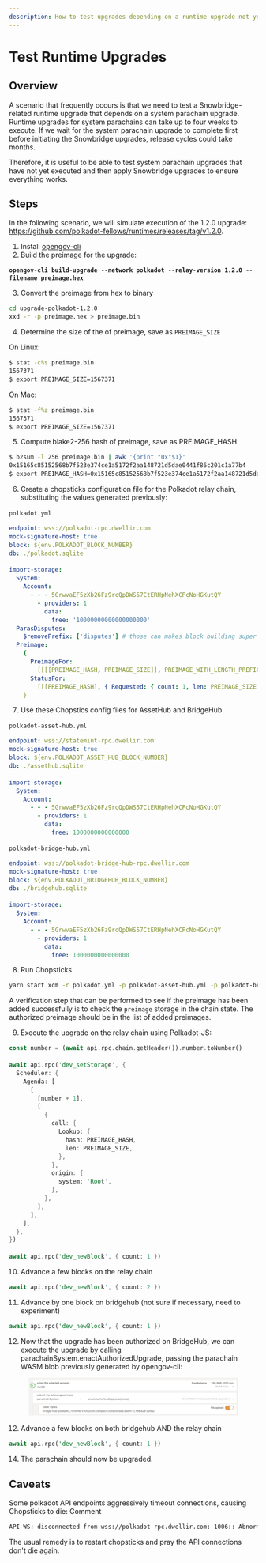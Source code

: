 ```yaml
---
description: How to test upgrades depending on a runtime upgrade not yet executed.
---
```


# Test Runtime Upgrades

## Overview

A scenario that frequently occurs is that we need to test a Snowbridge-related runtime upgrade that depends on a system parachain upgrade. Runtime upgrades for system parachains can take up to four weeks to execute. If we wait for the system parachain upgrade to complete first before initiating the Snowbridge upgrades, release cycles could take months.&#x20;

Therefore, it is useful to be able to test system parachain upgrades that have not yet executed and then apply Snowbridge upgrades to ensure everything works.

## Steps

In the following scenario, we will simulate execution of the 1.2.0 upgrade: https://github.com/polkadot-fellows/runtimes/releases/tag/v1.2.0.

1. Install [opengov-cli](https://github.com/joepetrowski/opengov-cli)
2. Build the preimage for the upgrade:

<pre class="language-sh"><code class="lang-sh"><strong>opengov-cli build-upgrade --network polkadot --relay-version 1.2.0 --filename preimage.hex
</strong></code></pre>

3. Convert the preimage from hex to binary

```sh
cd upgrade-polkadot-1.2.0 
xxd -r -p preimage.hex > preimage.bin
```

4. Determine the size of the of preimage, save as `PREIMAGE_SIZE`

On Linux:

```sh
$ stat -c%s preimage.bin
1567371
$ export PREIMAGE_SIZE=1567371
```

On Mac:

```sh
$ stat -f%z preimage.bin
1567371
$ export PREIMAGE_SIZE=1567371
```

5. Compute blake2-256 hash of preimage, save as PREIMAGE\_HASH

```sh
$ b2sum -l 256 preimage.bin | awk '{print "0x"$1}'
0x15165c85152568b7f523e374ce1a5172f2aa148721d5dae0441f86c201c1a77b4
$ export PREIMAGE_HASH=0x15165c85152568b7f523e374ce1a5172f2aa148721d5dae0441f86c201c1a77b4
```

6. Create a chopsticks configuration file for the Polkadot relay chain, substituting the values generated previously:&#x20;

`polkadot.yml`

```yaml
endpoint: wss://polkadot-rpc.dwellir.com
mock-signature-host: true
block: ${env.POLKADOT_BLOCK_NUMBER}
db: ./polkadot.sqlite

import-storage:
  System:
    Account:
      - - - 5GrwvaEF5zXb26Fz9rcQpDWS57CtERHpNehXCPcNoHGKutQY
        - providers: 1
          data:
            free: '10000000000000000000'
  ParasDisputes:
    $removePrefix: ['disputes'] # those can makes block building super slow
  Preimage:
    {
      PreimageFor:
        [[[[PREIMAGE_HASH, PREIMAGE_SIZE]], PREIMAGE_WITH_LENGTH_PREFIX]],
      StatusFor:
        [[[PREIMAGE_HASH], { Requested: { count: 1, len: PREIMAGE_SIZE } }]],
    }
```

7. Use these Chopstics config files for AssetHub and BridgeHub

`polkadot-asset-hub.yml`

```yaml
endpoint: wss://statemint-rpc.dwellir.com
mock-signature-host: true
block: ${env.POLKADOT_ASSET_HUB_BLOCK_NUMBER}
db: ./assethub.sqlite

import-storage:
  System:
    Account:
      - - - 5GrwvaEF5zXb26Fz9rcQpDWS57CtERHpNehXCPcNoHGKutQY
        - providers: 1
          data:
            free: 1000000000000000
```

`polkadot-bridge-hub.yml`

```yaml
endpoint: wss://polkadot-bridge-hub-rpc.dwellir.com
mock-signature-host: true
block: ${env.POLKADOT_BRIDGEHUB_BLOCK_NUMBER}
db: ./bridgehub.sqlite

import-storage:
  System:
    Account:
      - - - 5GrwvaEF5zXb26Fz9rcQpDWS57CtERHpNehXCPcNoHGKutQY
        - providers: 1
          data:
            free: 1000000000000000
```

8. Run Chopsticks

```sh
yarn start xcm -r polkadot.yml -p polkadot-asset-hub.yml -p polkadot-bridge-hub.yml
```

A verification step that can be performed to see if the preimage has been added successfully is to check the `preimage` storage in the chain state. The authorized preimage should be in the list of added preimages.

9. Execute the upgrade on the relay chain using Polkadot-JS:

```rust
const number = (await api.rpc.chain.getHeader()).number.toNumber()

await api.rpc('dev_setStorage', {
  Scheduler: {
    Agenda: [
      [
        [number + 1],
        [
          {
            call: {
              Lookup: {
                hash: PREIMAGE_HASH,
                len: PREIMAGE_SIZE,
              },
            },
            origin: {
              system: 'Root',
            },
          },
        ],
      ],
    ],
  },
})

await api.rpc('dev_newBlock', { count: 1 })
```

10. Advance a few blocks on the relay chain

```rust
await api.rpc('dev_newBlock', { count: 2 })
```

11. Advance by one block on bridgehub (not sure if necessary, need to experiment)

```rust
await api.rpc('dev_newBlock', { count: 1 })
```

12. Now that the upgrade has been authorized on BridgeHub, we can execute the upgrade by calling parachainSystem.enactAuthorizedUpgrade, passing the parachain WASM blob previously generated by opengov-cli:

<figure><img src="../.gitbook/assets/image.png" alt=""><figcaption></figcaption></figure>

12. Advance a few blocks on both bridgehub AND the relay chain

```rust
await api.rpc('dev_newBlock', { count: 1 })
```

14. The parachain should now be upgraded.

## Caveats

Some polkadot API endpoints aggressively timeout connections, causing Chopsticks to die: Comment

```sh
API-WS: disconnected from wss://polkadot-rpc.dwellir.com: 1006:: Abnormal Closure
```

The usual remedy is to restart chopsticks and pray the API connections don't die again.
